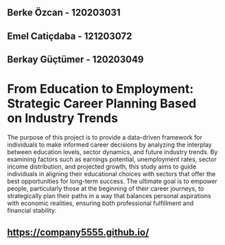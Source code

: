 ## Berke Özcan - 120203031
## Emel Catiçdaba - 121203072
## Berkay Güçtümer - 120203049

# From Education to Employment: Strategic Career Planning Based on Industry Trends
The purpose of this project is to provide a data-driven framework for individuals to make informed career decisions by analyzing the interplay between education levels, sector dynamics, and future industry trends. By examining factors such as earnings potential, unemployment rates, sector income distribution, and projected growth, this study aims to guide individuals in aligning their educational choices with sectors that offer the best opportunities for long-term success. The ultimate goal is to empower people, particularly those at the beginning of their career journeys, to strategically plan their paths in a way that balances personal aspirations with economic realities, ensuring both professional fulfillment and financial stability.


## https://company5555.github.io/
